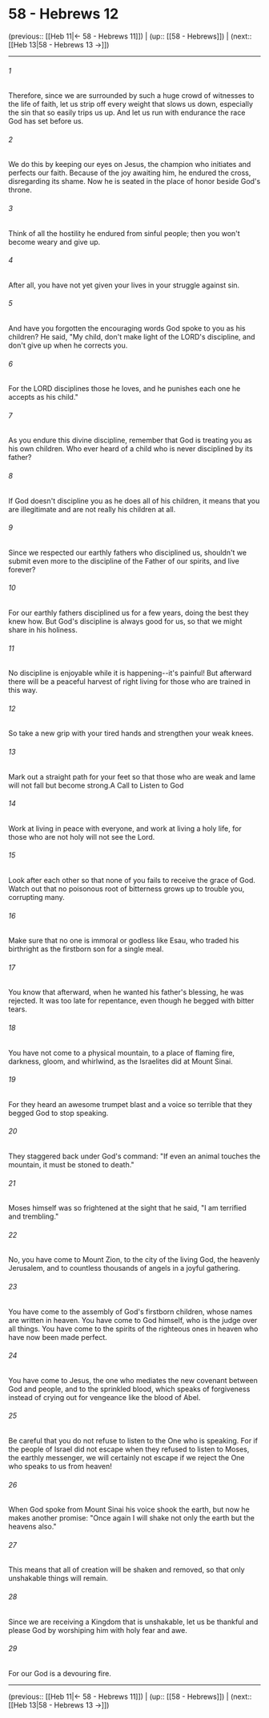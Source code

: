 # 58 - Hebrews 12

(previous:: [[Heb 11|← 58 - Hebrews 11]]) | (up:: [[58 - Hebrews]]) | (next:: [[Heb 13|58 - Hebrews 13 →]])

***


###### 1 
Therefore, since we are surrounded by such a huge crowd of witnesses to the life of faith, let us strip off every weight that slows us down, especially the sin that so easily trips us up. And let us run with endurance the race God has set before us. 

###### 2 
We do this by keeping our eyes on Jesus, the champion who initiates and perfects our faith. Because of the joy awaiting him, he endured the cross, disregarding its shame. Now he is seated in the place of honor beside God's throne. 

###### 3 
Think of all the hostility he endured from sinful people; then you won't become weary and give up. 

###### 4 
After all, you have not yet given your lives in your struggle against sin. 

###### 5 
And have you forgotten the encouraging words God spoke to you as his children? He said, "My child, don't make light of the LORD's discipline, and don't give up when he corrects you. 

###### 6 
For the LORD disciplines those he loves, and he punishes each one he accepts as his child." 

###### 7 
As you endure this divine discipline, remember that God is treating you as his own children. Who ever heard of a child who is never disciplined by its father? 

###### 8 
If God doesn't discipline you as he does all of his children, it means that you are illegitimate and are not really his children at all. 

###### 9 
Since we respected our earthly fathers who disciplined us, shouldn't we submit even more to the discipline of the Father of our spirits, and live forever? 

###### 10 
For our earthly fathers disciplined us for a few years, doing the best they knew how. But God's discipline is always good for us, so that we might share in his holiness. 

###### 11 
No discipline is enjoyable while it is happening--it's painful! But afterward there will be a peaceful harvest of right living for those who are trained in this way. 

###### 12 
So take a new grip with your tired hands and strengthen your weak knees. 

###### 13 
Mark out a straight path for your feet so that those who are weak and lame will not fall but become strong.A Call to Listen to God 

###### 14 
Work at living in peace with everyone, and work at living a holy life, for those who are not holy will not see the Lord. 

###### 15 
Look after each other so that none of you fails to receive the grace of God. Watch out that no poisonous root of bitterness grows up to trouble you, corrupting many. 

###### 16 
Make sure that no one is immoral or godless like Esau, who traded his birthright as the firstborn son for a single meal. 

###### 17 
You know that afterward, when he wanted his father's blessing, he was rejected. It was too late for repentance, even though he begged with bitter tears. 

###### 18 
You have not come to a physical mountain, to a place of flaming fire, darkness, gloom, and whirlwind, as the Israelites did at Mount Sinai. 

###### 19 
For they heard an awesome trumpet blast and a voice so terrible that they begged God to stop speaking. 

###### 20 
They staggered back under God's command: "If even an animal touches the mountain, it must be stoned to death." 

###### 21 
Moses himself was so frightened at the sight that he said, "I am terrified and trembling." 

###### 22 
No, you have come to Mount Zion, to the city of the living God, the heavenly Jerusalem, and to countless thousands of angels in a joyful gathering. 

###### 23 
You have come to the assembly of God's firstborn children, whose names are written in heaven. You have come to God himself, who is the judge over all things. You have come to the spirits of the righteous ones in heaven who have now been made perfect. 

###### 24 
You have come to Jesus, the one who mediates the new covenant between God and people, and to the sprinkled blood, which speaks of forgiveness instead of crying out for vengeance like the blood of Abel. 

###### 25 
Be careful that you do not refuse to listen to the One who is speaking. For if the people of Israel did not escape when they refused to listen to Moses, the earthly messenger, we will certainly not escape if we reject the One who speaks to us from heaven! 

###### 26 
When God spoke from Mount Sinai his voice shook the earth, but now he makes another promise: "Once again I will shake not only the earth but the heavens also." 

###### 27 
This means that all of creation will be shaken and removed, so that only unshakable things will remain. 

###### 28 
Since we are receiving a Kingdom that is unshakable, let us be thankful and please God by worshiping him with holy fear and awe. 

###### 29 
For our God is a devouring fire.

***

(previous:: [[Heb 11|← 58 - Hebrews 11]]) | (up:: [[58 - Hebrews]]) | (next:: [[Heb 13|58 - Hebrews 13 →]])
